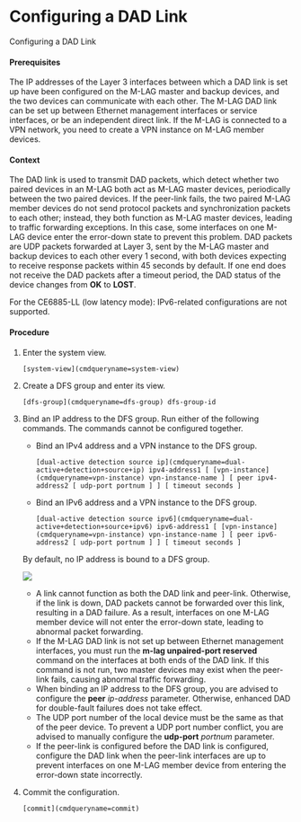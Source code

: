Configuring a DAD Link
======================

Configuring a DAD Link

#### Prerequisites

The IP addresses of the Layer 3 interfaces between which a DAD link is set up have been configured on the M-LAG master and backup devices, and the two devices can communicate with each other. The M-LAG DAD link can be set up between Ethernet management interfaces or service interfaces, or be an independent direct link. If the M-LAG is connected to a VPN network, you need to create a VPN instance on M-LAG member devices.


#### Context

The DAD link is used to transmit DAD packets, which detect whether two paired devices in an M-LAG both act as M-LAG master devices, periodically between the two paired devices. If the peer-link fails, the two paired M-LAG member devices do not send protocol packets and synchronization packets to each other; instead, they both function as M-LAG master devices, leading to traffic forwarding exceptions. In this case, some interfaces on one M-LAG device enter the error-down state to prevent this problem. DAD packets are UDP packets forwarded at Layer 3, sent by the M-LAG master and backup devices to each other every 1 second, with both devices expecting to receive response packets within 45 seconds by default. If one end does not receive the DAD packets after a timeout period, the DAD status of the device changes from **OK** to **LOST**.

For the CE6885-LL (low latency mode): IPv6-related configurations are not supported.


#### Procedure

1. Enter the system view.
   
   
   ```
   [system-view](cmdqueryname=system-view)
   ```
2. Create a DFS group and enter its view.
   
   
   ```
   [dfs-group](cmdqueryname=dfs-group) dfs-group-id
   ```
3. Bind an IP address to the DFS group. Run either of the following commands. The commands cannot be configured together.
   
   
   * Bind an IPv4 address and a VPN instance to the DFS group.
     
     ```
     [dual-active detection source ip](cmdqueryname=dual-active+detection+source+ip) ipv4-address1 [ [vpn-instance](cmdqueryname=vpn-instance) vpn-instance-name ] [ peer ipv4-address2 [ udp-port portnum ] ] [ timeout seconds ]
     ```
   * Bind an IPv6 address and a VPN instance to the DFS group.
     ```
     [dual-active detection source ipv6](cmdqueryname=dual-active+detection+source+ipv6) ipv6-address1 [ [vpn-instance](cmdqueryname=vpn-instance) vpn-instance-name ] [ peer ipv6-address2 [ udp-port portnum ] ] [ timeout seconds ]
     ```
   
   By default, no IP address is bound to a DFS group.
   
   ![](../public_sys-resources/note_3.0-en-us.png) 
   * A link cannot function as both the DAD link and peer-link. Otherwise, if the link is down, DAD packets cannot be forwarded over this link, resulting in a DAD failure. As a result, interfaces on one M-LAG member device will not enter the error-down state, leading to abnormal packet forwarding.
   * If the M-LAG DAD link is not set up between Ethernet management interfaces, you must run the **m-lag unpaired-port reserved** command on the interfaces at both ends of the DAD link. If this command is not run, two master devices may exist when the peer-link fails, causing abnormal traffic forwarding.
   * When binding an IP address to the DFS group, you are advised to configure the **peer** *ip-address* parameter. Otherwise, enhanced DAD for double-fault failures does not take effect.
   * The UDP port number of the local device must be the same as that of the peer device. To prevent a UDP port number conflict, you are advised to manually configure the **udp-port** *portnum* parameter.
   * If the peer-link is configured before the DAD link is configured, configure the DAD link when the peer-link interfaces are up to prevent interfaces on one M-LAG member device from entering the error-down state incorrectly.
4. Commit the configuration.
   
   
   ```
   [commit](cmdqueryname=commit)
   ```